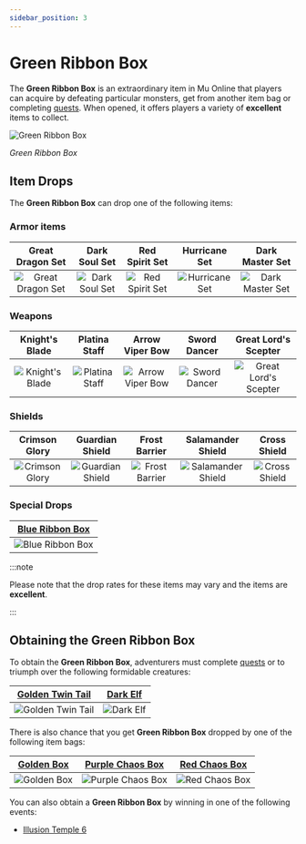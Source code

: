 ```yaml
---
sidebar_position: 3
---
```


# Green Ribbon Box

The **Green Ribbon Box** is an extraordinary item in Mu Online that players can acquire by defeating particular monsters, get from another item bag or completing [quests](/gameplay-systems/quest-system). When opened, it offers players a variety of **excellent** items to collect.

![Green Ribbon Box](/img/items/item-bags/box-of-green-ribbon.png)

_Green Ribbon Box_

## Item Drops

The **Green Ribbon Box** can drop one of the following items:

### Armor items

|                      Great Dragon Set                      |                    Dark Soul Set                     |                     Red Spirit Set                     |                    Hurricane Set                     |                     Dark Master Set                      |
| :--------------------------------------------------------: | :--------------------------------------------------: | :----------------------------------------------------: | :--------------------------------------------------: | :------------------------------------------------------: |
| ![Great Dragon Set](/img/items/armors/dk/great-dragon.png) | ![Dark Soul Set](/img/items/armors/dw/dark-soul.png) | ![Red Spirit Set](/img/items/armors/fe/red-spirit.png) | ![Hurricane Set](/img/items/armors/mg/hurricane.png) | ![Dark Master Set](/img/items/armors/dl/dark-master.png) |

### Weapons

|                    Knight's Blade                     |                     Platina Staff                     |                     Arrow Viper Bow                     |                    Sword Dancer                     |                        Great Lord's Scepter                         |
| :---------------------------------------------------: | :---------------------------------------------------: | :-----------------------------------------------------: | :-------------------------------------------------: | :-----------------------------------------------------------------: |
| ![Knight's Blade](/img/items/swords/knight-blade.png) | ![Platina Staff](/img/items/staffs/platina-staff.png) | ![Arrow Viper Bow](/img/items/bows/arrow-viper-bow.png) | ![Sword Dancer](/img/items/swords/sword-dancer.png) | ![Great Lord's Scepter](/img/items/scepters/great-lord-scepter.png) |

### Shields

|                     Crimson Glory                      |                      Guardian Shield                       |                     Frost Barrier                      |                       Salamander Shield                        |                     Cross Shield                     |
| :----------------------------------------------------: | :--------------------------------------------------------: | :----------------------------------------------------: | :------------------------------------------------------------: | :--------------------------------------------------: |
| ![Crimson Glory](/img/items/shields/crimson-glory.png) | ![Guardian Shield](/img/items/shields/guardian-shield.png) | ![Frost Barrier](/img/items/shields/frost-barrier.png) | ![Salamander Shield](/img/items/shields/salamander-shield.png) | ![Cross Shield](/img/items/shields/cross-shield.png) |

### Special Drops

|     [Blue Ribbon Box](/items/item-bags/exc/blue-ribbon-box)     |
| :-------------------------------------------------------------: |
| ![Blue Ribbon Box](/img/items/item-bags/box-of-blue-ribbon.png) |

:::note

Please note that the drop rates for these items may vary and the items are **excellent**.

:::

## Obtaining the Green Ribbon Box

To obtain the **Green Ribbon Box**, adventurers must complete [quests](/gameplay-systems/quest-system) or to triumph over the following formidable creatures:

|  [Golden Twin Tail](/special-monsters/invasions/golden-great-dragon)   | [Dark Elf](/special-monsters/event-exclusive/dark-elf) |
| :--------------------------------------------------------------------: | :----------------------------------------------------: |
| ![Golden Twin Tail](/img/monsters/special/golden/golden-twin-tail.jpg) | ![Dark Elf](/img/monsters/special/others/dark-elf.jpg) |

There is also chance that you get **Green Ribbon Box** dropped by one of the following item bags:

|   [Golden Box](/items/item-bags/misc/golden-box)   |   [Purple Chaos Box](/items/item-bags/misc/purple-chaos-box)   |   [Red Chaos Box](/items/item-bags/exc/red-chaos-box)    |
| :------------------------------------------------: | :------------------------------------------------------------: | :------------------------------------------------------: |
| ![Golden Box](/img/items/item-bags/golden-box.png) | ![Purple Chaos Box](/img/items/item-bags/purple-chaos-box.png) | ![Red Chaos Box](/img/items/item-bags/red-chaos-box.png) |

You can also obtain a **Green Ribbon Box** by winning in one of the following events:

- [Illusion Temple 6](/events/illusion-temple)
